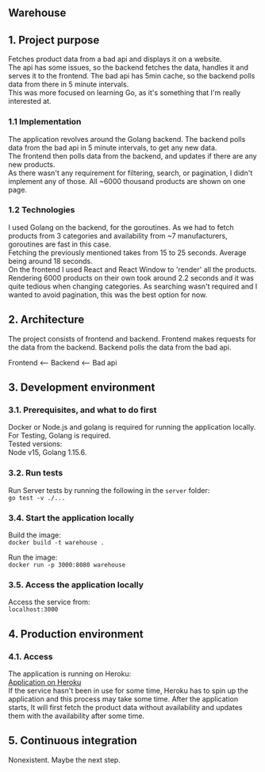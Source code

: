## Warehouse  
## 1. Project purpose
Fetches product data from a bad api and displays it on a website.  
The api has some issues, so the backend fetches the data, handles it and serves it to the frontend. 
The bad api has 5min cache, so the backend polls data from there in 5 minute intervals.  
This was more focused on learning Go, as it's something that I'm really interested at.  

### 1.1 Implementation  
The application revolves around the Golang backend. The backend polls data from the bad api in 5 minute intervals, to get any new data.  
The frontend then polls data from the backend, and updates if there are any new products.  
As there wasn't any requirement for filtering, search, or pagination, I didn't implement any of those. All ~6000 thousand products are shown on one page.  

### 1.2 Technologies  
I used Golang on the backend, for the goroutines. As we had to fetch products from 3 categories and availability from ~7 manufacturers, goroutines are fast in this case.  
Fetching the previously mentioned takes from 15 to 25 seconds. Average being around 18 seconds.  
On the frontend I used React and React Window to 'render' all the products. Rendering 6000 products on their own took around 2.2 seconds and it was quite tedious when changing categories. As searching wasn't required and I wanted to avoid pagination, this was the best option for now. 

## 2. Architecture
The project consists of frontend and backend. Frontend makes requests for the data from the backend. Backend polls the data from the bad api.  
  
Frontend <-- Backend <-- Bad api
## 3. Development environment

### 3.1. Prerequisites, and what to do first
Docker or Node.js and golang is required for running the application locally.   
For Testing, Golang is required.  
Tested versions:  
Node v15, Golang 1.15.6.  
### 3.2. Run tests  
Run Server tests by running the following in the `server` folder:  
`go test -v ./...`

### 3.4. Start the application locally  
Build the image:  
`docker build -t warehouse .`  
 
Run the image:  
`docker run -p 3000:8080 warehouse`  

### 3.5. Access the application locally
Access the service from:  
`localhost:3000`


## 4. Production environment

### 4.1. Access  
The application is running on Heroku:  
[Application on Heroku](http://localhost:3000/beanies)  
If the service hasn't been in use for some time, Heroku has to spin up the application and this process may take some time. After the application starts, It will first fetch the product data without availability and updates them with the availability after some time.  

## 5. Continuous integration  
Nonexistent. Maybe the next step.  
